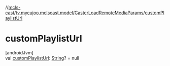 //[mcls-cast](../../../index.md)/[tv.mycujoo.mclscast.model](../index.md)/[CasterLoadRemoteMediaParams](index.md)/[customPlaylistUrl](custom-playlist-url.md)

# customPlaylistUrl

[androidJvm]\
val [customPlaylistUrl](custom-playlist-url.md): [String](https://kotlinlang.org/api/latest/jvm/stdlib/kotlin/-string/index.html)? = null
